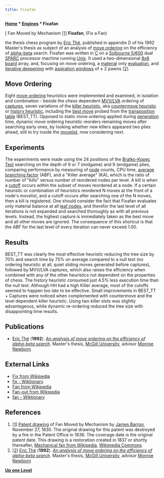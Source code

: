 ```yaml
---
title: Fixafan
---
```

**[Home](Home "Home") * [Engines](Engines "Engines") * Fixafan**

\[ Fan Moved by Mechanism <a id="cite-note-1" href="#cite-ref-1">[1]</a>
**Fixafan**, (Fix a Fan)

the thesis chess program by [Eric Thé](Eric_Th%C3%A9 "Eric Thé"), published in appendix D of his 1992 Master's thesis as subject of an analysis of [move ordering](Move_Ordering "Move Ordering") on the efficiency of [alpha-beta](Alpha-Beta "Alpha-Beta") search. Fixafan was written in [C](C "C") on a [Solbourne 5/600](https://en.wikipedia.org/wiki/Solbourne_Computer) dual [SPARC](SPARC "SPARC") processor machine running [Unix](Unix "Unix"). It used a two-dimensional [8x8 board](8x8_Board "8x8 Board") array, and, focusing on move ordering, a [material](Material "Material") only [evaluation](Evaluation "Evaluation"), and [iterative deepening](Iterative_Deepening "Iterative Deepening") with [aspiration windows](Aspiration_Windows "Aspiration Windows") of ± 2 pawns <a id="cite-note-2" href="#cite-ref-2">[2]</a>.

## Move Ordering

Eight [move ordering](Move_Ordering "Move Ordering") heuristics were implemented and examined, in isolation and combination - beside the chess dependent [MVV/LVA](MVV-LVA "MVV-LVA")  ordering of [captures](Captures "Captures"), seven variations of the [killer heuristic](Killer_Heuristic "Killer Heuristic"), aka [countermove heuristic](Countermove_Heuristic "Countermove Heuristic") or [history heuristic](History_Heuristic "History Heuristic"), including the [best move](Best_Move "Best Move") probed from the [transposition table](Transposition_Table "Transposition Table") (BEST_TT). Opposed to static move ordering applied during [generation](Move_Generation "Move Generation") time, dynamic move ordering heuristic reorders remaining moves after searching early ones, by looking whether new killers appeared two plies ahead, still to try inside the [movelist](Move_List "Move List"), now considering next.

## Experiments

The experiments were made using the 24 positions of the [Bratko-Kopec Test](Bratko-Kopec_Test "Bratko-Kopec Test") searching on the depth of 6 or 7 (midgame) and 9 (endgame) plies, comparing performance by measuring of [node](Node "Node") counts, CPU time, [average branching factor](Branching_Factor "Branching Factor") (ABF), and a "Killer average" (KA), which is the ratio of number of "kills" versus number of reordered nodes per level. A kill is when a [cutoff](Beta-Cutoff "Beta-Cutoff") occurs within the subset of moves reordered at a node. If a certain heuristic or combination of heuristics reordered N moves at the front of a node's movelist, and a cutoff occurs after searching one of the N moves, then a kill is registered. One should consider the fact that Fixafan evaluates only material balance at all [leaf nodes](Leaf_Node "Leaf Node"), and therefor the last level of all iterations is not expanded and searched thoroughly as with all previous levels. Instead, the highest capture is immediately taken as the best move and all other moves are ignored. The consequence of this shortcut is that the ABF for the last level of every iteration can never exceed 1.00.

## Results

BEST_TT was clearly the most effective heuristic reducing the tree size by 70% and search time by 75% on average compared to a null test (no ordering heuristic at all, quiet sliding moves generated before captures), followed by MVV/LVA captures, which also raises the efficiency when combined with any of the other heuristics not dependent on the properties of chess. The history heuristic consumed just 4.5% less execution time than the null test. Although HH had a high Killer average, most of the cutoffs seemed to happen too late to be effective. Small improvements in BEST_TT + Captures were noticed when complemented with countermove and the level dependent killer heuristic. Using two killer slots was slightly advantageous, while dynamic re-ordering reduced the tree size with disappointing time results.

## Publications

- [Eric Thé](Eric_Th%C3%A9 "Eric Thé") (**1992**). *[An analysis of move ordering on the efficiency of alpha-beta search](http://digitool.library.mcgill.ca/R/?func=dbin-jump-full&object_id=56753&local_base=GEN01-MCG02)*. Master's thesis, [McGill University](McGill_University "McGill University"), advisor [Monroe Newborn](Monroe_Newborn "Monroe Newborn")

## External Links

- [Fix from Wikipedia](https://en.wikipedia.org/wiki/Fix)
- [fix - Wiktionary](https://en.wiktionary.org/wiki/fix)
- [Fan from Wikipedia](https://en.wikipedia.org/wiki/Fan)
- [Fan-out from Wikipedia](https://en.wikipedia.org/wiki/Fan-out)
- [fan - Wiktionary](https://en.wiktionary.org/wiki/fan)

## References

1. <a id="cite-ref-1" href="#cite-note-1">[1]</a> [Patent drawing](https://commons.wikimedia.org/wiki/File:Patent,_Mechanical_Fan,_1830.png) of Fan Moved by Mechanism by [James Barron](http://ead.lib.virginia.edu/vivaxtf/view?docId=wm/viw00021.xml), November 27, 1830. The original drawing for this patent was destroyed by a fire in the Patent Office in 1836. The coverage date is the original patent date. This drawing is a restoration created in 1837 or shortly thereafter, [Mechanical fan from Wikipedia](https://en.wikipedia.org/wiki/Mechanical_fan), [Wikimedia Commons](https://en.wikipedia.org/wiki/Wikimedia_Commons)
1. <a id="cite-ref-2" href="#cite-note-2">[2]</a> [Eric Thé](Eric_Th%C3%A9 "Eric Thé") (**1992**). *[An analysis of move ordering on the efficiency of alpha-beta search](http://digitool.library.mcgill.ca/R/?func=dbin-jump-full&object_id=56753&local_base=GEN01-MCG02)*. Master's thesis, [McGill University](McGill_University "McGill University"), advisor [Monroe Newborn](Monroe_Newborn "Monroe Newborn")

**[Up one Level](Engines "Engines")**

